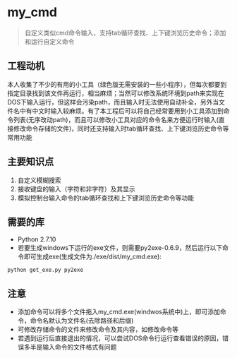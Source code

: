 # my_cmd
> 自定义类似cmd命令输入，支持tab循环查找、上下键浏览历史命令；添加和运行自定义命令

## 工程动机

本人收集了不少的有用的小工具（绿色版无需安装的一些小程序），但每次都要到指定目录找到该文件再运行，相当麻烦；当然可以修改系统环境到path来实现在DOS下输入运行，但这样会污染path，而且输入时无法使用自动补全，另外当文件名中有中文时输入较麻烦。有了本工程后可以将自己经常要用到小工具添加到命令列表(无序改动path)，而且可以修改小工具对应的命令名来方便运行时输入(直接修改命令存储的文件)，同时还支持输入时tab循环查找、上下键浏览历史命令等常用功能


## 主要知识点

1. 自定义模糊搜索
2. 接收键盘的输入（字符和非字符）及其显示
3. 模拟控制台输入命令的tab循环查找和上下键浏览历史命令等功能


## 需要的库

+ Python 2.7.10
+ 若要生成windows下运行的exe文件，则需要py2exe-0.6.9，然后运行以下命令即可生成exe(生成文件为./exe/dist/my_cmd.exe):

```dos
python get_exe.py py2exe
```

## 注意

+ 添加命令可以将多个文件拖入my_cmd.exe(windwos系统中)上，即可添加命令，命令名默认为文件名(去除路径和后缀)
+ 可修改存储命令的文件来修改命令及其内容，如修改命令等
+ 若遇到运行后直接退出的情况，可以尝试DOS命令行运行查看错误的原因，错误多半是输入命令的文件格式有问题

